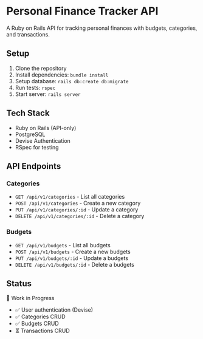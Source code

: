 # Personal Finance Tracker API

A Ruby on Rails API for tracking personal finances with budgets, categories, and transactions.

## Setup

1. Clone the repository
2. Install dependencies: `bundle install`
3. Setup database: `rails db:create db:migrate`
4. Run tests: `rspec`
5. Start server: `rails server`

## Tech Stack

- Ruby on Rails (API-only)
- PostgreSQL
- Devise Authentication
- RSpec for testing

## API Endpoints

### Categories
- `GET /api/v1/categories` - List all categories
- `POST /api/v1/categories` - Create a new category
- `PUT /api/v1/categories/:id` - Update a category
- `DELETE /api/v1/categories/:id` - Delete a category

### Budgets
- `GET /api/v1/budgets` - List all budgets
- `POST /api/v1/budgets` - Create a new budgets
- `PUT /api/v1/budgets/:id` - Update a budgets
- `DELETE /api/v1/budgets/:id` - Delete a budgets

## Status

🚧 Work in Progress
- ✅ User authentication (Devise)
- ✅ Categories CRUD
- ✅ Budgets CRUD
- ⏳ Transactions CRUD
